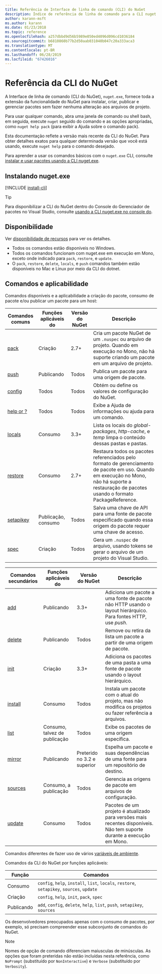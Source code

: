 ```yaml
---
title: Referência de Interface de linha de comando (CLI) do NuGet
description: Índice de referência de linha de comando para a CLI nuget.exe
author: karann-msft
ms.author: karann
ms.date: 01/23/2018
ms.topic: reference
ms.openlocfilehash: a257dbbd9d56b5989e050ed4096d096cd1036184
ms.sourcegitcommit: b6810860b77b2d50aab031040b047c20a333aca3
ms.translationtype: MT
ms.contentlocale: pt-BR
ms.lasthandoff: 06/28/2019
ms.locfileid: "67426016"
---
```

# <a name="nuget-cli-reference"></a>Referência da CLI do NuGet

A Interface de linha de comando (CLI do NuGet), `nuget.exe`, fornece toda a extensão da funcionalidade do NuGet para instalar, criar, publicar e gerenciar pacotes sem fazer nenhuma alteração aos arquivos de projeto.

Para usar qualquer comando, abra uma janela de comando ou shell bash, em seguida, execute `nuget` seguido do comando e as opções apropriadas, como `nuget help pack` (para exibir a Ajuda sobre o comando pack).

Esta documentação reflete a versão mais recente da CLI do NuGet. Para obter detalhes exatos para qualquer determinada versão que você está usando, execute `nuget help` para o comando desejado.

Para aprender a usar os comandos básicos com o `nuget.exe` CLI, consulte [instalar e usar pacotes usando a CLI nuget.exe](../consume-packages/install-use-packages-nuget-cli.md).

## <a name="installing-nugetexe"></a>Instalando nuget.exe

[!INCLUDE [install-cli](../includes/install-cli.md)]

> [!Tip]
> Para disponibilizar a CLI do NuGet dentro do Console do Gerenciador de pacotes no Visual Studio, consulte [usando a CLI nuget.exe no console do](package-manager-console.md#using-the-nugetexe-cli-in-the-console).

## <a name="availability"></a>Disponibilidade

Ver [disponibilidade de recursos](../install-nuget-client-tools.md#feature-availability) para ver os detalhes.

- Todos os comandos estão disponíveis no Windows.
- Todos os comandos funcionam com nuget.exe em execução em Mono, exceto onde indicado para `pack`, `restore`, e `update`.
- O `pack`, `restore`, `delete`, `locals`, e `push` comandos também estão disponíveis no Mac e Linux por meio da CLI do dotnet.

## <a name="commands-and-applicability"></a>Comandos e aplicabilidade

Comandos disponíveis e a aplicabilidade a criação do pacote, consumo de pacote e/ou publicar um pacote para um host:

| Comandos comuns | Funções aplicáveis do | Versão do NuGet | Descrição |
| --- | --- | --- | --- |
| [pack](cli-ref-pack.md) | Criação | 2.7+ | Cria um pacote NuGet de um `.nuspec` ou arquivo de projeto. Quando em execução no Mono, não há suporte criando um pacote em um arquivo de projeto. |
| [push](cli-ref-push.md) | Publicando | Todos | Publica um pacote para uma origem de pacote. |
| [config](cli-ref-config.md) | Todos | Todos | Obtém ou define os valores de configuração do NuGet. |
| [help or ?](cli-ref-help.md) | Todos | Todos | Exibe a Ajuda de informações ou ajuda para um comando. |
| [locals](cli-ref-locals.md) | Consumo | 3.3+ | Lista os locais do *global-packages*, *http-cache*, e *temp* limpa o conteúdo dessas pastas e pastas. |
| [restore](cli-ref-restore.md) | Consumo | 2.7+ | Restaura todos os pacotes referenciados pelo formato de gerenciamento de pacote em uso. Quando em execução no Mono, não há suporte a restauração de pacotes usando o formato PackageReference. |
| [setapikey](cli-ref-setapikey.md) | Publicação, consumo | Todos | Salva uma chave de API para uma fonte de pacote especificado quando essa origem do pacote requer uma chave de acesso. |
| [spec](cli-ref-spec.md) | Criação | Todos | Gera um `.nuspec` de arquivo, usando tokens se gerar o arquivo de um projeto do Visual Studio. |

| Comandos secundários | Funções aplicáveis do | Versão do NuGet | Descrição |
| --- | --- | --- | --- |
| [add](cli-ref-add.md) | Publicando | 3.3+ | Adiciona um pacote a uma fonte de pacote não HTTP usando o layout hierárquico. Para fontes HTTP, use *push*. |
| [delete](cli-ref-delete.md) | Publicando | Todos | Remove ou retira da lista um pacote a partir de uma origem de pacote. |
| [init](cli-ref-init.md) | Criação | 3.3+ | Adiciona os pacotes de uma pasta a uma fonte de pacote usando o layout hierárquico. |
| [install](cli-ref-install.md) | Consumo | Todos | Instala um pacote com o atual do projeto, mas não modifica os projetos ou fazer referência a arquivos. |
| [list](cli-ref-list.md) | Consumo, talvez de publicação | Todos | Exibe os pacotes de uma origem específica. |
| [mirror](cli-ref-mirror.md) | Publicando | Preterido no 3.2 e superior | Espelha um pacote e suas dependências de uma fonte para um repositório de destino. |
| [sources](cli-ref-sources.md) | Consumo, a publicação | Todos | Gerencia as origens de pacote em arquivos de configuração. |
| [update](cli-ref-update.md) | Consumo | Todos | Pacotes de um projeto é atualizado para versões mais recentes disponíveis. Não tem suporte durante a execução em Mono. |

Comandos diferentes de fazer uso de vários [variáveis de ambiente](cli-ref-environment-variables.md).

Comandos da CLI do NuGet por funções aplicáveis:

| Função | Comandos |
| --- | --- |
| Consumo | `config`, `help`, `install`, `list`, `locals`, `restore`, `setapikey`, `sources`, `update` |
| Criação | `config`, `help`, `init`, `pack`, `spec` |
| Publicando | `add`, `config`, `delete`, `help`, `list`, `push`, `setapikey`, `sources` |

Os desenvolvedores preocupados apenas com o consumo de pacotes, por exemplo, só precisam compreender esse subconjunto de comandos do NuGet.

> [!Note]
> Nomes de opção de comando diferenciam maiusculas de minúsculas. As opções que foram preteridas não estão incluídas nesta referência, como `NoPrompt` (substituído por `NonInteractive`) e `Verbose` (substituído por `Verbosity`).
